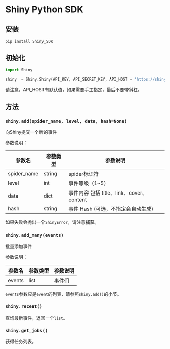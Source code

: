 # Shiny Python SDK

## 安装
`pip install Shiny_SDK`


## 初始化

```Python
import Shiny

shiny  = Shiny.Shiny(API_KEY, API_SECRET_KEY, API_HOST = 'https://shiny.kotori.moe')
```

请注意，API_HOST有默认值，如果需要手工指定，最后不要带斜杠。

## 方法

### `shiny.add(spider_name, level, data, hash=None)`

向Shiny提交一个新的事件

参数说明：

| 参数名 | 参数类型 | 参数说明 |
| ------|-------|-----------|
| spider_name| string | spider标识符|
| level | int | 事件等级（1~5）|
| data | dict  | 事件内容 包括 title、link、cover、content|
| hash | string | 事件 Hash (可选，不指定会自动生成) |


如果失败会抛出一个`ShinyError`，请注意捕获。

### `shiny.add_many(events)`

批量添加事件

参数说明：

| 参数名 | 参数类型 | 参数说明 |
| ------|-------|-----------|
| events | list | 事件们  |

`events`参数应是`event`的列表，请参照`shiny.add()`的小节。

### `shiny.recent()`

查询最新事件，返回一个`list`。

### `shiny.get_jobs()`

获得任务列表。